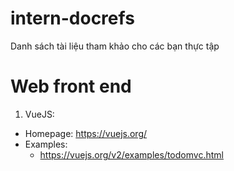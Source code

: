 # intern-docrefs
Danh sách tài liệu tham khảo cho các bạn thực tập

# Web front end
1. VueJS:
  - Homepage: https://vuejs.org/
  - Examples:
    + https://vuejs.org/v2/examples/todomvc.html
